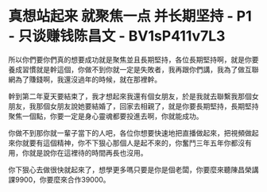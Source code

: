# 真想站起来 就聚焦一点 并长期坚持 - P1 - 只谈赚钱陈昌文 - BV1sP411v7L3

所以你們要你們真的想要成功就是聚焦並且長期堅持，各位長期堅持啊，就是你要養成習慣就是幹這個，你做不到你就一定是失敗者，我再跟你們講，我為了做互聯網為了賺錢啊，我還沒過年的時候，就在那裡幹。

幹到第二年夏天要結束了，我才想起來我還有個女朋友，於是我就去聯繫我那個女朋友，我那個女朋友說她要結婚了，回家去相親了，就是你要長期堅持，長期堅持聚焦一個點，你要一定是身心靈魂都要投進去啊，你就能成功。

你做不到那你就一輩子當下的人吧，各位你想要快速地把直播做起來，把視頻做起來你就要有這個精神，你不下狠心那個人是起不來的，你奮鬥三年五年你都沒有用，你就是說你在這裡待的時間再長也沒用。

你下狠心去做很快就起來了，想學更多嗎只要是你是個老闆，你要麼來聽陳昌榮講課9900，你要麼來合作39000。


